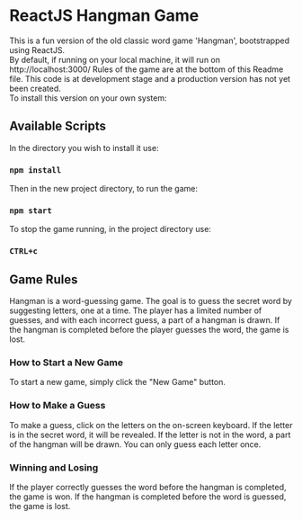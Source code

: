 # ReactJS Hangman Game

This is a fun version of the old classic word game 'Hangman', bootstrapped using ReactJS.  
By default, if running on your local machine, it will run on http://localhost:3000/
Rules of the game are at the bottom of this Readme file.
This code is at development stage and a production version has not yet been created.  
To install this version on your own system:

## Available Scripts

In the directory you wish to install it use:

### `npm install`

Then in the new project directory, to run the game:

### `npm start`

To stop the game running, in the project directory use:

### `CTRL+c`

## Game Rules

Hangman is a word-guessing game.
The goal is to guess the secret word by suggesting letters, one at a time.
The player has a limited number of guesses, and with each incorrect guess, a part of a hangman is drawn.
If the hangman is completed before the player guesses the word, the game is lost.

### How to Start a New Game

To start a new game, simply click the "New Game" button.

### How to Make a Guess

To make a guess, click on the letters on the on-screen keyboard. If the letter is in the secret word, it will be revealed. If the letter is not in the word, a part of the hangman will be drawn. You can only guess each letter once.

### Winning and Losing

If the player correctly guesses the word before the hangman is completed, the game is won. If the hangman is completed before the word is guessed, the game is lost.

